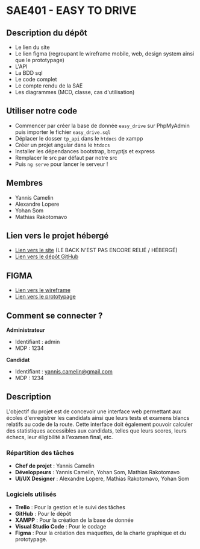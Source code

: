 # SAE401 - EASY TO DRIVE
## Description du dépôt
- Le lien du site
- Le lien figma (regroupant le wireframe mobile, web, design system ainsi que le prototypage)
- L'API
- La BDD sql
- Le code complet
- Le compte rendu de la SAE
- Les diagrammes (MCD, classe, cas d'utilisation)

## Utiliser notre code 
- Commencer par créer la base de donnée `easy_drive` sur PhpMyAdmin puis importer le fichier `easy_drive.sql`
- Déplacer le dosser `tp_api` dans le `htdocs` de xampp
- Créer un projet angular dans le `htdocs`
- Installer les dépendances bootstrap, brcyptjs et express
- Remplacer le src par défaut par notre src
- Puis `ng serve` pour lancer le serveur !

## Membres
- Yannis Camelin
- Alexandre Lopere
- Yohan Som
- Mathias Rakotomavo

## Lien vers le projet hébergé
- [Lien vers le site](https://yoh4nyo.github.io/SAE_401_v2/) (LE BACK N'EST PAS ENCORE RELIÉ / HÉBERGÉ)
- [Lien vers le dépôt GitHub](https://github.com/yoh4nyo/SAE401)

## FIGMA
- [Lien vers le wireframe](https://www.figma.com/design/MpRQMS2iaVRCIDW7pULDYt/EASY2DRIVE-WIREFRAME?node-id=0-1&t=rFpDVlu9HVmQXddE-1)
- [Lien vers le prototypage](https://www.figma.com/proto/MpRQMS2iaVRCIDW7pULDYt/EASY2DRIVE-WIREFRAME?node-id=0-1&t=rFpDVlu9HVmQXddE-1)

## Comment se connecter ? 
**Administrateur**
- Identifiant : admin
- MDP : 1234

**Candidat**
- Identifiant : yannis.camelin@gmail.com
- MDP : 1234

## Description
L'objectif du projet est de concevoir une interface web permettant aux écoles d'enregistrer les candidats ainsi que leurs tests et examens blancs relatifs au code de la route. Cette interface doit également pouvoir calculer des statistiques accessibles aux candidats, telles que leurs scores, leurs échecs, leur éligibilité à l'examen final, etc.

### Répartition des tâches
- **Chef de projet** : Yannis Camelin
- **Développeurs** : Yannis Camelin, Yohan Som, Mathias Rakotomavo
- **UI/UX Designer** : Alexandre Lopere, Mathias Rakotomavo, Yohan Som

### Logiciels utilisés
- **Trello** : Pour la gestion et le suivi des tâches
- **GitHub** : Pour le dépôt
- **XAMPP** : Pour la création de la base de donnée
- **Visual Studio Code** : Pour le codage
- **Figma** : Pour la création des maquettes, de la charte graphique et du prototypage.
